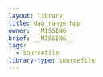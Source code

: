 ```yaml
---
layout: library
title: dag_range.hpp
owner: __MISSING__
brief: __MISSING__
tags:
  - sourcefile
library-type: sourcefile
---
```


